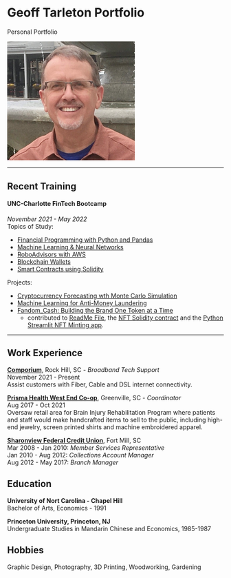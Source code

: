 # Geoff Tarleton Portfolio
Personal Portfolio

<img width="297" src="Images/me.png">

---

## Recent Training

#### UNC-Charlotte FinTech Bootcamp
*November 2021 - May 2022* \
Topics of Study:  
 - [Financial Programming with Python and Pandas](https://github.com/blandwhite/Challenge_3.git)
 - [Machine Learning & Neural Networks](https://github.com/blandwhite/Challenge_13.git)
 - [RoboAdvisors with AWS](https://github.com/blandwhite/Challenge_15.git)
 - [Blockchain Wallets](https://github.com/blandwhite/challenge_19.git)
 - [Smart Contracts using Solidity](https://github.com/blandwhite/Smart-Contracts.git) 
 
Projects:
 - [Cryptocurrency Forecasting wth Monte Carlo Simulation](https://github.com/blandwhite/Project_1.git)
 - [Machine Learning for Anti-Money Laundering](https://github.com/blandwhite/AML_Project_two.git)
 - [Fandom_Cash: Building the Brand One Token at a Time](https://github.com/blandwhite/Fandom_Cash)
      - contributed to [ReadMe File](https://github.com/blandwhite/Fandom_Cash/blob/main/README.md), the [NFT Solidity contract](https://github.com/blandwhite/Fandom_Cash/blob/main/NFT%20Files/contracts/FanPass.sol) and the [Python Streamlit NFT Minting app](https://github.com/blandwhite/Fandom_Cash/blob/main/NFT%20Files/app_nft.py).
 
 ---
 
## Work Experience

[**Comporium**](https://www.comporium.com/), Rock Hill, SC - *Broadband Tech Support* \
November 2021 - Present \
Assist customers with Fiber, Cable and DSL internet connectivity.

[**Prisma Health West End Co-op**](https://prismahealth.org/locations/hospitals/roger-c-peace-rehabilitation-hospital/the-west-end-co-op), Greenville, SC - *Coordinator* \
Aug 2017 - Oct 2021 \
Oversaw retail area for Brain Injury Rehabilitation Program where patients and staff would make handcrafted items to sell to the public, including high-end jewelry, screen printed shirts and machine embroidered apparel.

[**Sharonview Federal Credit Union**](https://www.sharonview.org/), Fort Mill, SC \
Mar 2008 - Jan 2010:  *Member Services Representative* \
Jan 2010 - Aug 2012:  *Collections Account Manager* \
Aug 2012 - May 2017:  *Branch Manager*

## Education

**University of Nort Carolina - Chapel Hill** \
Bachelor of Arts, Economics - 1991

**Princeton University, Princeton, NJ** \
Undergraduate Studies in Mandarin Chinese and Economics, 1985-1987

## Hobbies

Graphic Design, Photography, 3D Printing, Woodworking, Gardening

